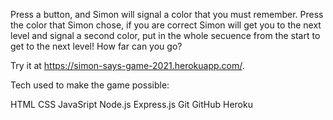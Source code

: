 Press a button, and Simon will signal a color that you must remember. Press the color that Simon chose, if you are correct Simon will get you to the next level and signal a second color, put in the whole secuence from the start to get to the next level! How far can you go? 

Try it at https://simon-says-game-2021.herokuapp.com/.

Tech used to make the game possible:

HTML
CSS
JavaSript
Node.js
Express.js
Git
GitHub
Heroku
